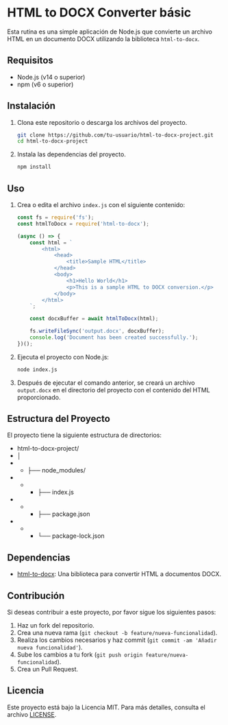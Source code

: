 # HTML to DOCX Converter básic

Esta rutina es una simple aplicación de Node.js que convierte un archivo HTML en un documento DOCX utilizando la biblioteca `html-to-docx`.

## Requisitos

- Node.js (v14 o superior)
- npm (v6 o superior)

## Instalación

1. Clona este repositorio o descarga los archivos del proyecto.

    ```sh
    git clone https://github.com/tu-usuario/html-to-docx-project.git
    cd html-to-docx-project
    ```

2. Instala las dependencias del proyecto.

    ```sh
    npm install
    ```

## Uso

1. Crea o edita el archivo `index.js` con el siguiente contenido:

    ```javascript
    const fs = require('fs');
    const htmlToDocx = require('html-to-docx');

    (async () => {
        const html = `
            <html>
                <head>
                    <title>Sample HTML</title>
                </head>
                <body>
                    <h1>Hello World</h1>
                    <p>This is a sample HTML to DOCX conversion.</p>
                </body>
            </html>
        `;

        const docxBuffer = await htmlToDocx(html);

        fs.writeFileSync('output.docx', docxBuffer);
        console.log('Document has been created successfully.');
    })();
    ```

2. Ejecuta el proyecto con Node.js:

    ```sh
    node index.js
    ```

3. Después de ejecutar el comando anterior, se creará un archivo `output.docx` en el directorio del proyecto con el contenido del HTML proporcionado.

## Estructura del Proyecto

El proyecto tiene la siguiente estructura de directorios:

- html-to-docx-project/
- │
- - ├── node_modules/
- - - ├── index.js
- - - ├── package.json
- - - └── package-lock.json



## Dependencias

- [html-to-docx](https://www.npmjs.com/package/html-to-docx): Una biblioteca para convertir HTML a documentos DOCX.

## Contribución

Si deseas contribuir a este proyecto, por favor sigue los siguientes pasos:

1. Haz un fork del repositorio.
2. Crea una nueva rama (`git checkout -b feature/nueva-funcionalidad`).
3. Realiza los cambios necesarios y haz commit (`git commit -am 'Añadir nueva funcionalidad'`).
4. Sube los cambios a tu fork (`git push origin feature/nueva-funcionalidad`).
5. Crea un Pull Request.

## Licencia

Este proyecto está bajo la Licencia MIT. Para más detalles, consulta el archivo [LICENSE](LICENSE).

